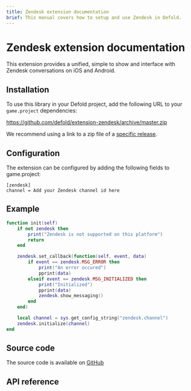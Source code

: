 ```yaml
---
title: Zendesk extension documentation
brief: This manual covers how to setup and use Zendesk in Defold.
---
```


# Zendesk extension documentation

This extension provides a unified, simple to show and interface with Zendesk conversations on iOS and Android.


## Installation
To use this library in your Defold project, add the following URL to your `game.project` dependencies:

https://github.com/defold/extension-zendesk/archive/master.zip

We recommend using a link to a zip file of a [specific release](https://github.com/defold/extension-zendesk/releases).


## Configuration
The extension can be configured by adding the following fields to game.project:

```
[zendesk]
channel = Add your Zendesk channel id here
```

## Example

```lua
function init(self)
    if not zendesk then
        print("Zendesk is not supported on this platform")
        return
    end

    zendesk.set_callback(function(self, event, data)
        if event == zendesk.MSG_ERROR then
            print("An error occured")
            pprint(data)
        elseif event == zendesk.MSG_INITIALIZED then
            print("Initialized")
            pprint(data)
            zendesk.show_messaging()
        end
    end)

    local channel = sys.get_config_string("zendesk.channel")
    zendesk.initialize(channel)
end

```

## Source code

The source code is available on [GitHub](https://github.com/defold/extension-zendesk)


## API reference
